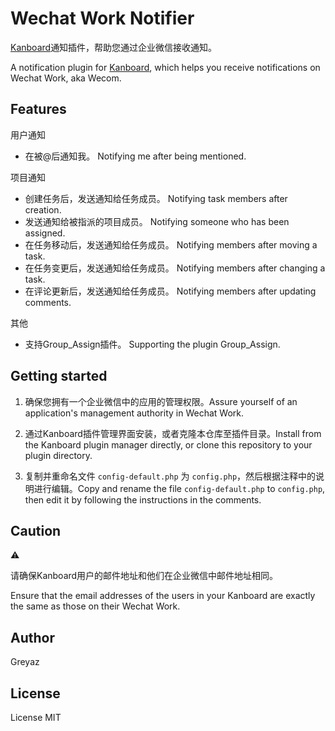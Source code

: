 # Wechat Work Notifier
[Kanboard](https://github.com/kanboard/kanboard)通知插件，帮助您通过企业微信接收通知。

A notification plugin for [Kanboard](https://github.com/kanboard/kanboard), which helps you receive notifications on Wechat Work, aka Wecom.

## Features
用户通知
- 在被@后通知我。 Notifying me after being mentioned.

项目通知
- 创建任务后，发送通知给任务成员。 Notifying task members after creation.
- 发送通知给被指派的项目成员。 Notifying someone who has been assigned.
- 在任务移动后，发送通知给任务成员。 Notifying members after moving a task.
- 在任务变更后，发送通知给任务成员。 Notifying members after changing a task.
- 在评论更新后，发送通知给任务成员。 Notifying members after updating comments.

其他
- 支持Group_Assign插件。 Supporting the plugin Group_Assign.

## Getting started
1. 确保您拥有一个企业微信中的应用的管理权限。Assure yourself of an application's management authority in Wechat Work.

2. 通过Kanboard插件管理界面安装，或者克隆本仓库至插件目录。Install from the Kanboard plugin manager directly, or clone this repository to your plugin directory.

3. 复制并重命名文件 `config-default.php` 为 `config.php`，然后根据注释中的说明进行编辑。Copy and rename the file `config-default.php` to `config.php`, then edit it by following the instructions in the comments.

## Caution
⚠️

请确保Kanboard用户的邮件地址和他们在企业微信中邮件地址相同。

Ensure that the email addresses of the users in your Kanboard are exactly the same as those on their Wechat Work. 

## Author
Greyaz

## License
License MIT
